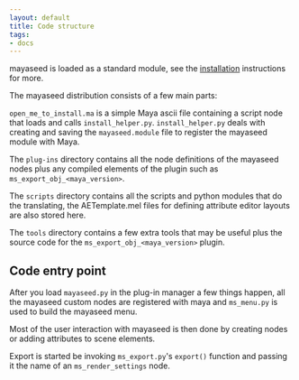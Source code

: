 ```yaml
---
layout: default
title: Code structure
tags:
- docs
---
```


mayaseed is loaded as a standard module, see the [installation](/docs/Installation) instructions for more.

The mayaseed distribution consists of a few main parts:

`open_me_to_install.ma` is a simple Maya ascii file containing a script node that loads and calls `install_helper.py`. `install_helper.py` deals with creating and saving the `mayaseed.module` file to register the mayaseed module with Maya.

The `plug-ins` directory contains all the node definitions of the mayaseed nodes plus any compiled elements of the plugin such as `ms_export_obj_<maya_version>`.

The `scripts` directory contains all the scripts and python modules that do the translating, the AETemplate.mel files for defining attribute editor layouts are also stored here.

The `tools` directory contains a few extra tools that may be useful plus the source code for the `ms_export_obj_<maya_version>` plugin.


Code entry point
----------------

After you load `mayaseed.py` in the plug-in manager a few things happen,    all the mayaseed custom nodes are registered with maya and `ms_menu.py` is used to build the mayaseed menu.

Most of the user interaction with mayaseed is then done by creating nodes or adding attributes to scene elements.

Export is started be invoking `ms_export.py`'s `export()` function and passing it the name of an `ms_render_settings` node.

